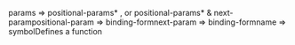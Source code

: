 params => positional-params* , or positional-params* & next-parampositional-param => binding-formnext-param => binding-formname => symbolDefines a function